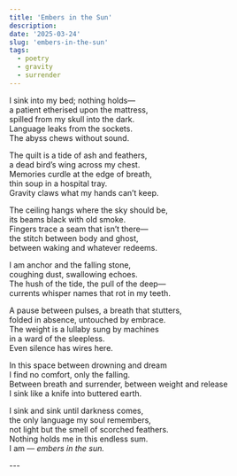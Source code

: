 ```yaml
---
title: 'Embers in the Sun'
description:
date: '2025-03-24'
slug: 'embers-in-the-sun'
tags:
  - poetry
  - gravity
  - surrender
---
```


<div style="max-width: 600px; margin: 0 auto; text-align: left;">

I sink into my bed; nothing holds—  
a patient etherised upon the mattress,  
spilled from my skull into the dark.  
Language leaks from the sockets.  
The abyss chews without sound.  

The quilt is a tide of ash and feathers,  
a dead bird’s wing across my chest.  
Memories curdle at the edge of breath,  
thin soup in a hospital tray.  
Gravity claws what my hands can’t keep.  

The ceiling hangs where the sky should be,  
its beams black with old smoke.  
Fingers trace a seam that isn’t there—  
the stitch between body and ghost,  
between waking and whatever redeems.  

I am anchor and the falling stone,  
coughing dust, swallowing echoes.  
The hush of the tide, the pull of the deep—  
currents whisper names that rot in my teeth.  

A pause between pulses, a breath that stutters,  
folded in absence, untouched by embrace.  
The weight is a lullaby sung by machines  
in a ward of the sleepless.  
Even silence has wires here.  

In this space between drowning and dream  
I find no comfort, only the falling.  
Between breath and surrender, between weight and release  
I sink like a knife into buttered earth.  

I sink and sink until darkness comes,  
the only language my soul remembers,  
not light but the smell of scorched feathers.  
Nothing holds me in this endless sum.  
I am — _embers in the sun._  

</div>
---